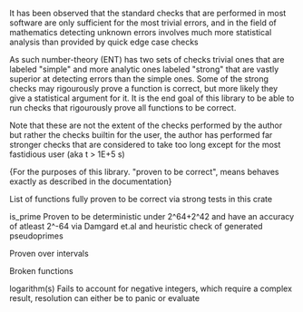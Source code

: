 It has been observed that the standard checks that are performed in most software are only sufficient for the most trivial errors, 
and in the field of mathematics detecting unknown errors involves much more statistical analysis than provided by quick edge case checks

As such number-theory (ENT) has two sets of checks trivial ones that are labeled "simple" and more analytic ones labeled "strong" that are 
vastly superior at detecting errors than the simple ones. Some of the strong checks may rigourously prove a function is correct, but more likely they give a statistical argument for it. It is the end goal of this library to be able to run checks that rigourously prove all functions to be correct. 

Note that these are not the extent of the checks performed by the author but rather the checks builtin for the user, the author has performed far stronger checks that
 are considered to take too long except for the most fastidious user (aka t > 1E+5 s)

{For the purposes of this library. "proven to be correct", means behaves exactly as described in the documentation}

List of functions fully proven to be correct via strong tests in this crate

is_prime      Proven to be deterministic under 2^64+2^42 and have an accuracy of atleast 2^-64 via Damgard et.al and heuristic check of generated pseudoprimes






Proven over intervals 










Broken functions 

logarithm(s)       Fails to account for  negative integers, which require a complex result, resolution can either be to panic or evaluate 

  
